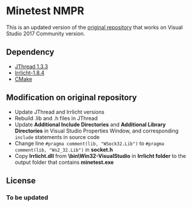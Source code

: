 # Minetest NMPR

This is an updated version of the [original repository](https://github.com/celeron55/minetest_nmpr) that works on Visual Studio 2017 Community version.

## Dependency

 - [JThread 1.3.3](http://research.edm.uhasselt.be/jori/page/CS/Jthread.html)
 - [Irrlicht-1.8.4](http://irrlicht.sourceforge.net/)
 - [CMake](https://cmake.org/download/)

## Modification on original repository

 - Update JThread and Irrlicht versions
 - Rebuild .lib and .h files in JThread
 - Update **Additional Include Directories** and **Additional Library Directories** in Visual Studio Properties Window, and corresponding `include` statements in source code
 - Change line `#pragma comment(lib, "WSock32.Lib")` to `#pragma comment(lib, "Ws2_32.Lib")` in **socket.h**
 - Copy **Irrlicht.dll** from **\bin\Win32-VisualStudio** in **Irrlicht folder** to the output folder that contains **minetest.exe**

## License

### To be updated
